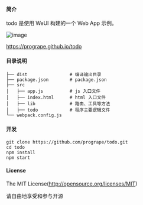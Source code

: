 #### 简介

todo 是使用 WeUI 构建的一个 Web App 示例。

![image](https://cloud.githubusercontent.com/assets/4652816/13949910/d212875e-f062-11e5-9b58-f891b5ada8a7.png)

https://progrape.github.io/todo

#### 目录说明

```
├── dist                # 编译输出目录
├── package.json        # package.json
├── src
│   ├── app.js          # js 入口文件
│   ├── index.html      # html 入口文件
│   ├── lib             # 路由、工具等方法
│   ├── todo            # 程序主要逻辑文件
└── webpack.config.js
```

#### 开发

```
git clone https://github.com/progrape/todo.git
cd todo
npm install
npm start
```

#### License

The MIT License(http://opensource.org/licenses/MIT) 

请自由地享受和参与开源